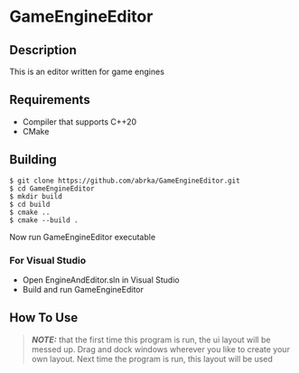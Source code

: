 # GameEngineEditor

## Description 

This is an editor written for game engines


## Requirements

- Compiler that supports C++20
- CMake

## Building

```shell
$ git clone https://github.com/abrka/GameEngineEditor.git
$ cd GameEngineEditor
$ mkdir build
$ cd build
$ cmake ..
$ cmake --build .
```
Now run GameEngineEditor executable

### For Visual Studio
- Open EngineAndEditor.sln in Visual Studio
- Build and run GameEngineEditor


## How To Use
> **_NOTE:_** that the first time this program is run, the ui layout will be messed up. Drag and dock windows wherever you like to create your own layout. Next time the program is run, this layout will be used
